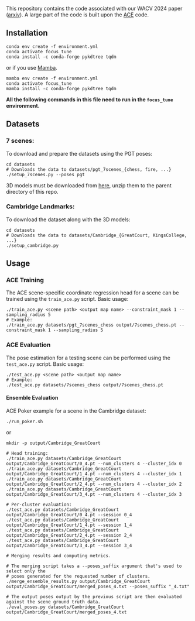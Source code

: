 This repository contains the code associated with our WACV 2024 paper ([arxiv](https://arxiv.org/abs/2311.02872)).
A large part of the code is built upon the [ACE](https://github.com/nianticlabs/ace) code.

## Installation
```shell
conda env create -f environment.yml
conda activate focus_tune
conda install -c conda-forge pykdtree tqdm
```
or if you use [Mamba](https://mamba.readthedocs.io/en/latest/mamba-installation.html).
```shell
mamba env create -f environment.yml
conda activate focus_tune
mamba install -c conda-forge pykdtree tqdm
```

**All the following commands in this file need to run in the `focus_tune` environment.**

## Datasets

### 7 scenes:
To download and prepare the datasets using the PGT poses:

```shell
cd datasets
# Downloads the data to datasets/pgt_7scenes_{chess, fire, ...}
./setup_7scenes.py --poses pgt
``` 

3D models must be downloaded from [here](https://github.com/tsattler/visloc_pseudo_gt_limitations), unzip them to the parent directory of this repo.

### Cambridge Landmarks:
To download the dataset along with the 3D models:
```shell
cd datasets
# Downloads the data to datasets/Cambridge_{GreatCourt, KingsCollege, ...}
./setup_cambridge.py
```

## Usage
### ACE Training

The ACE scene-specific coordinate regression head for a scene can be trained using the `train_ace.py` script.
Basic usage:

```shell
./train_ace.py <scene path> <output map name> --constraint_mask 1 --sampling_radius 5
# Example:
./train_ace.py datasets/pgt_7scenes_chess output/7scenes_chess.pt --constraint_mask 1 --sampling_radius 5
```

### ACE Evaluation

The pose estimation for a testing scene can be performed using the `test_ace.py` script.
Basic usage:

```shell
./test_ace.py <scene path> <output map name>
# Example:
./test_ace.py datasets/7scenes_chess output/7scenes_chess.pt
```

#### Ensemble Evaluation
ACE Poker example for a scene in the Cambridge dataset:

```shell
./run_poker.sh
```
or
```shell
mkdir -p output/Cambridge_GreatCourt

# Head training:
./train_ace.py datasets/Cambridge_GreatCourt output/Cambridge_GreatCourt/0_4.pt --num_clusters 4 --cluster_idx 0
./train_ace.py datasets/Cambridge_GreatCourt output/Cambridge_GreatCourt/1_4.pt --num_clusters 4 --cluster_idx 1
./train_ace.py datasets/Cambridge_GreatCourt output/Cambridge_GreatCourt/2_4.pt --num_clusters 4 --cluster_idx 2
./train_ace.py datasets/Cambridge_GreatCourt output/Cambridge_GreatCourt/3_4.pt --num_clusters 4 --cluster_idx 3

# Per-cluster evaluation:
./test_ace.py datasets/Cambridge_GreatCourt output/Cambridge_GreatCourt/0_4.pt --session 0_4
./test_ace.py datasets/Cambridge_GreatCourt output/Cambridge_GreatCourt/1_4.pt --session 1_4
./test_ace.py datasets/Cambridge_GreatCourt output/Cambridge_GreatCourt/2_4.pt --session 2_4
./test_ace.py datasets/Cambridge_GreatCourt output/Cambridge_GreatCourt/3_4.pt --session 3_4

# Merging results and computing metrics.

# The merging script takes a --poses_suffix argument that's used to select only the 
# poses generated for the requested number of clusters. 
./merge_ensemble_results.py output/Cambridge_GreatCourt output/Cambridge_GreatCourt/merged_poses_4.txt --poses_suffix "_4.txt"

# The output poses output by the previous script are then evaluated against the scene ground truth data.
./eval_poses.py datasets/Cambridge_GreatCourt output/Cambridge_GreatCourt/merged_poses_4.txt
```
